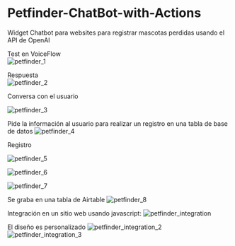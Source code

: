 # Petfinder-ChatBot-with-Actions
Widget Chatbot para websites para registrar mascotas perdidas usando el API de OpenAI 

Test en VoiceFlow  
![petfinder_1](https://github.com/BrujitoOz/Petfinder-ChatBot-with-Actions/assets/54969025/8b531efd-fc94-4005-8b85-82a5a910858d)

Respuesta  
![petfinder_2](https://github.com/BrujitoOz/Petfinder-ChatBot-with-Actions/assets/54969025/1af95615-bf1c-404c-be2d-6a46cc8f61ad)

Conversa con el usuario

![petfinder_3](https://github.com/BrujitoOz/Petfinder-ChatBot-with-Actions/assets/54969025/3275b4df-f9ea-47e8-80ab-e5bf2468158d)

Pide la información al usuario para realizar un registro en una tabla de base de datos 
![petfinder_4](https://github.com/BrujitoOz/Petfinder-ChatBot-with-Actions/assets/54969025/df94fc78-3abd-494f-bab9-a22ece1a0071)

Registro 

![petfinder_5](https://github.com/BrujitoOz/Petfinder-ChatBot-with-Actions/assets/54969025/7762fedc-90dd-4d74-8a41-5bf7ec58516a)

![petfinder_6](https://github.com/BrujitoOz/Petfinder-ChatBot-with-Actions/assets/54969025/47a3aabb-51da-4d6d-99b4-8016132e97ac)

![petfinder_7](https://github.com/BrujitoOz/Petfinder-ChatBot-with-Actions/assets/54969025/e47cbffc-aa80-4b09-b23c-ae9e82bec550)

Se graba en una tabla de Airtable
![petfinder_8](https://github.com/BrujitoOz/Petfinder-ChatBot-with-Actions/assets/54969025/d4ebbb4b-f722-4a51-8c5d-9514bad97cbb)

Integración en un sitio web usando javascript: 
![petfinder_integration](https://github.com/BrujitoOz/Petfinder-ChatBot-with-Actions/assets/54969025/d73b87ee-1688-4a35-9e60-b04bf1a09d57)

El diseño es personalizado 
![petfinder_integration_2](https://github.com/BrujitoOz/Petfinder-ChatBot-with-Actions/assets/54969025/c584dc87-282f-4732-af7d-80745edfee23)
![petfinder_integration_3](https://github.com/BrujitoOz/Petfinder-ChatBot-with-Actions/assets/54969025/98ad2451-d399-43a4-acfb-ac93cc277f57)

